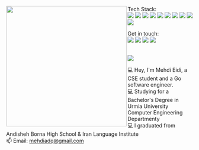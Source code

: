 <p>
   <img width=325 align="left" src="https://github-readme-stats.vercel.app/api/top-langs/?username=MehdiEidi&title_color=61dafb&text_color=ffffff&icon_color=61dafb&bg_color=20232a&langs_count=10&layout=compact&border_color=61dafb&hide_border=true&exclude_repo=museum-management-system&hide=Batchfile,html,css" />
  <p>
    Tech Stack:<br>
    <img src="https://img.shields.io/badge/-Go-1C78C0?style=flat-square&logo=Go&logoColor=white"/>
    <img src="https://img.shields.io/badge/-Visual%20Studio%20Code-23A9F2?style=flat-square&logo=Visual%20Studio%20Code&logoColor=white"/>
    <img src="https://img.shields.io/badge/-Github-181717?style=flat-square&logo=GitHub&logoColor=white"/>
    <img src="https://img.shields.io/badge/-Git-F44D27?style=flat-square&logo=Git&logoColor=white"/>
    <img src="https://img.shields.io/badge/-NPM-CB3837?style=flat-square&logo=NPM&logoColor=white"/>
<!--     <img src="https://img.shields.io/badge/-Apache-D22128?style=flat-square&logo=Apache&logoColor=white"/> -->
<!--     <img src="https://img.shields.io/badge/-Trello-0079BF?style=flat-square&logo=Trello&logoColor=white"/> -->
<!--     <img src="https://img.shields.io/badge/-Slack-E01563?style=flat-square&logo=Slack&logoColor=white"/> -->
<!--     <img src="https://img.shields.io/badge/-Sketch-FA6400?style=flat-square&logo=Sketch&logoColor=white"/> -->
    <img src="https://img.shields.io/badge/-MySQL-F29111?style=flat-square&logo=MySQL&logoColor=white"/>
    <img src="https://img.shields.io/badge/-Insomnia-5849BE?style=flat-square&logo=Insomnia&logoColor=white"/>
<!--     <img src="https://img.shields.io/badge/-Notion-000000?style=flat-square&logo=Notion&logoColor=white"/><br/> -->
<!--     <img src="https://img.shields.io/badge/-Vue.js-42B883?style=flat-square&logo=Vue.js&logoColor=white"/>
    <img src="https://img.shields.io/badge/-Laravel-F55247?style=flat-square&logo=Laravel&logoColor=white"/>
    <img src="https://img.shields.io/badge/-Lumen-E74430?style=flat-square&logo=Lumen&logoColor=white"/>
    <img src="https://img.shields.io/badge/-Storybook-FF4785?style=flat-square&logo=Storybook&logoColor=white"/>
    <img src="https://img.shields.io/badge/-WebPack-1C78C0?style=flat-square&logo=WebPack&logoColor=white"/>
    <img src="https://img.shields.io/badge/-ESLint-4B32C3?style=flat-square&logo=ESLint&logoColor=white"/> -->
    <img src="https://img.shields.io/badge/-HTML5-E34F26?style=flat-square&logo=HTML5&logoColor=white"/>
    <img src="https://img.shields.io/badge/-CSS3-1572B6?style=flat-square&logo=CSS3&logoColor=white"/>
    <img src="https://img.shields.io/badge/-Debian-A80030?style=flat-square&logo=Debian&logoColor=white"/>
<!--     <img src="https://img.shields.io/badge/-Google%20Cloud-4285F4?style=flat-square&logo=Google%20Cloud&logoColor=white"/> -->
<!--     <img src="https://img.shields.io/badge/-OVH%20Cloud-123F6D?style=flat-square&logo=OVH&logoColor=white"/> -->
<!--     <img src="https://img.shields.io/badge/-Codacy-222F29?style=flat-square&logo=Codacy&logoColor=white"/> -->
  </p>
</p>
<p>
 Get in touch:<br/>
  <a href="mailto: mehdiadq@gmail.com?subject=[GitHub]"><img src="https://img.shields.io/badge/e‑mail-D14836.svg?style=for-the-badge&logo=GMail&logoColor=white"/></a>
  <a href="https://instagram.com/mehdieidi.q"><img src="https://img.shields.io/badge/instagram-E4405F.svg?style=for-the-badge&logo=instagram&logoColor=white"/></a>
<!--   <a href="https://twitch.tv/mrstandu33"><img src="https://img.shields.io/badge/twitch-9146FF.svg?style=for-the-badge&logo=twitch&logoColor=white"/></a> -->
  <a href="https://linkedin.com/in/mehdieidi"><img src="https://img.shields.io/badge/linkedin-0077B5.svg?style=for-the-badge&logo=linkedin&logoColor=white"/></a>
  <a href="https://twitter.com/goto_mehdi"><img src="https://img.shields.io/badge/twitter-1DA1F2.svg?style=for-the-badge&logo=twitter&logoColor=white"/></a>
</p>

<br>
<img src="https://visitor-badge.laobi.icu/badge?page_id=MehdiEidi.MehdiEidi">
<br>
</p>
<p>
  💻 Hey, I'm Mehdi Eidi, a CSE student and a Go software engineer.<br>
  💻 Studying for a Bachelor's Degree in Urmia University Computer Engineering Departmenty<br>
  💻 I graduated from Andisheh Borna High School & Iran Language Institute<br>
  📫 Email: <a href="mailto: mehdiadq@gmail.com">mehdiadq@gmail.com</a>
</p>
